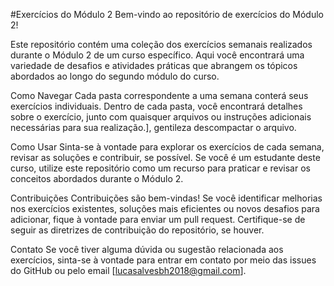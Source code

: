 #Exercícios do Módulo 2
Bem-vindo ao repositório de exercícios do Módulo 2!

Este repositório contém uma coleção dos exercícios semanais realizados durante o Módulo 2 de um curso específico. Aqui você encontrará uma variedade de desafios e atividades práticas que abrangem os tópicos abordados ao longo do segundo módulo do curso.

Como Navegar
Cada pasta correspondente a uma semana conterá seus exercícios individuais. Dentro de cada pasta, você encontrará detalhes sobre o exercício, junto com quaisquer arquivos ou instruções adicionais necessárias para sua realização.], gentileza descompactar o arquivo.

Como Usar
Sinta-se à vontade para explorar os exercícios de cada semana, revisar as soluções e contribuir, se possível. Se você é um estudante deste curso, utilize este repositório como um recurso para praticar e revisar os conceitos abordados durante o Módulo 2.

Contribuições
Contribuições são bem-vindas! Se você identificar melhorias nos exercícios existentes, soluções mais eficientes ou novos desafios para adicionar, fique à vontade para enviar um pull request. Certifique-se de seguir as diretrizes de contribuição do repositório, se houver.

Contato
Se você tiver alguma dúvida ou sugestão relacionada aos exercícios, sinta-se à vontade para entrar em contato por meio das issues do GitHub ou pelo email [lucasalvesbh2018@gmail.com].


